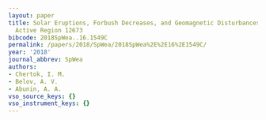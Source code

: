 ```yaml
---
layout: paper
title: Solar Eruptions, Forbush Decreases, and Geomagnetic Disturbances From Outstanding
  Active Region 12673
bibcode: 2018SpWea..16.1549C
permalink: /papers/2018/SpWea/2018SpWea%2E%2E16%2E1549C/
year: '2018'
journal_abbrev: SpWea
authors:
- Chertok, I. M.
- Belov, A. V.
- Abunin, A. A.
vso_source_keys: {}
vso_instrument_keys: {}
---
```

